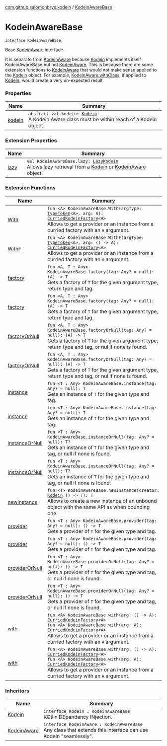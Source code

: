 [com.github.salomonbrys.kodein](../index.md) / [KodeinAwareBase](.)

# KodeinAwareBase

`interface KodeinAwareBase`

Base [KodeinAware](../-kodein-aware.md) interface.

It is separate from [KodeinAware](../-kodein-aware.md) because [Kodein](../-kodein/index.md) implements itself KodeinAwareBase but not [KodeinAware](../-kodein-aware.md).
This is because there are some extension functions to [KodeinAware](../-kodein-aware.md) that would not make sense applied to the [Kodein](../-kodein/index.md) object.
For example, [KodeinAware.withClass](../with-class.md), if applied to [Kodein](../-kodein/index.md), would create a very un-expected result.

### Properties

| Name | Summary |
|---|---|
| [kodein](kodein.md) | `abstract val kodein: `[`Kodein`](../-kodein/index.md)<br>A Kodein Aware class must be within reach of a Kodein object. |

### Extension Properties

| Name | Summary |
|---|---|
| [lazy](../lazy.md) | `val KodeinAwareBase.lazy: `[`LazyKodein`](../-lazy-kodein/index.md)<br>Allows lazy retrieval from a [Kodein](../-kodein/index.md) or [KodeinAware](../-kodein-aware.md) object. |

### Extension Functions

| Name | Summary |
|---|---|
| [With](../-with.md) | `fun <A> KodeinAwareBase.With(argType: `[`TypeToken`](../-type-token/index.md)`<A>, arg: A): `[`CurriedKodeinFactory`](../-curried-kodein-factory/index.md)`<A>`<br>Allows to get a provider or an instance from a curried factory with an `A` argument. |
| [WithF](../-with-f.md) | `fun <A> KodeinAwareBase.WithF(argType: `[`TypeToken`](../-type-token/index.md)`<A>, arg: () -> A): `[`CurriedKodeinFactory`](../-curried-kodein-factory/index.md)`<A>`<br>Allows to get a provider or an instance from a curried factory with an `A` argument. |
| [factory](../factory.md) | `fun <A, T : Any> KodeinAwareBase.factory(tag: Any? = null): (A) -> T`<br>Gets a factory of `T` for the given argument type, return type and tag. |
| [factory](../../com.github.salomonbrys.kodein.erased/factory.md) | `fun <A, T : Any> KodeinAwareBase.factory(tag: Any? = null): (A) -> T`<br>Gets a factory of `T` for the given argument type, return type and tag. |
| [factoryOrNull](../factory-or-null.md) | `fun <A, T : Any> KodeinAwareBase.factoryOrNull(tag: Any? = null): (A) -> T`<br>Gets a factory of `T` for the given argument type, return type and tag, or nul if none is found. |
| [factoryOrNull](../../com.github.salomonbrys.kodein.erased/factory-or-null.md) | `fun <A, T : Any> KodeinAwareBase.factoryOrNull(tag: Any? = null): (A) -> T`<br>Gets a factory of `T` for the given argument type, return type and tag, or nul if none is found. |
| [instance](../instance.md) | `fun <T : Any> KodeinAwareBase.instance(tag: Any? = null): T`<br>Gets an instance of `T` for the given type and tag. |
| [instance](../../com.github.salomonbrys.kodein.erased/instance.md) | `fun <T : Any> KodeinAwareBase.instance(tag: Any? = null): T`<br>Gets an instance of `T` for the given type and tag. |
| [instanceOrNull](../instance-or-null.md) | `fun <T : Any> KodeinAwareBase.instanceOrNull(tag: Any? = null): T?`<br>Gets an instance of `T` for the given type and tag, or null if none is found. |
| [instanceOrNull](../../com.github.salomonbrys.kodein.erased/instance-or-null.md) | `fun <T : Any> KodeinAwareBase.instanceOrNull(tag: Any? = null): T?`<br>Gets an instance of `T` for the given type and tag, or null if none is found. |
| [newInstance](../new-instance.md) | `fun <T> KodeinAwareBase.newInstance(creator: `[`Kodein`](../-kodein/index.md)`.() -> T): T`<br>Allows to create a new instance of an unbound object with the same API as when bounding one. |
| [provider](../provider.md) | `fun <T : Any> KodeinAwareBase.provider(tag: Any? = null): () -> T`<br>Gets a provider of `T` for the given type and tag. |
| [provider](../../com.github.salomonbrys.kodein.erased/provider.md) | `fun <T : Any> KodeinAwareBase.provider(tag: Any? = null): () -> T`<br>Gets a provider of `T` for the given type and tag. |
| [providerOrNull](../provider-or-null.md) | `fun <T : Any> KodeinAwareBase.providerOrNull(tag: Any? = null): () -> T`<br>Gets a provider of `T` for the given type and tag, or null if none is found. |
| [providerOrNull](../../com.github.salomonbrys.kodein.erased/provider-or-null.md) | `fun <T : Any> KodeinAwareBase.providerOrNull(tag: Any? = null): () -> T`<br>Gets a provider of `T` for the given type and tag, or null if none is found. |
| [with](../with.md) | `fun <A> KodeinAwareBase.with(arg: () -> A): `[`CurriedKodeinFactory`](../-curried-kodein-factory/index.md)`<A>`<br>`fun <A> KodeinAwareBase.with(arg: A): `[`CurriedKodeinFactory`](../-curried-kodein-factory/index.md)`<A>`<br>Allows to get a provider or an instance from a curried factory with an `A` argument. |
| [with](../../com.github.salomonbrys.kodein.erased/with.md) | `fun <A> KodeinAwareBase.with(arg: () -> A): `[`CurriedKodeinFactory`](../-curried-kodein-factory/index.md)`<A>`<br>`fun <A> KodeinAwareBase.with(arg: A): `[`CurriedKodeinFactory`](../-curried-kodein-factory/index.md)`<A>`<br>Allows to get a provider or an instance from a curried factory with an `A` argument. |

### Inheritors

| Name | Summary |
|---|---|
| [Kodein](../-kodein/index.md) | `interface Kodein : KodeinAwareBase`<br>KOtlin DEpendency INjection. |
| [KodeinAware](../-kodein-aware.md) | `interface KodeinAware : KodeinAwareBase`<br>Any class that extends this interface can use Kodein "seamlessly". |
